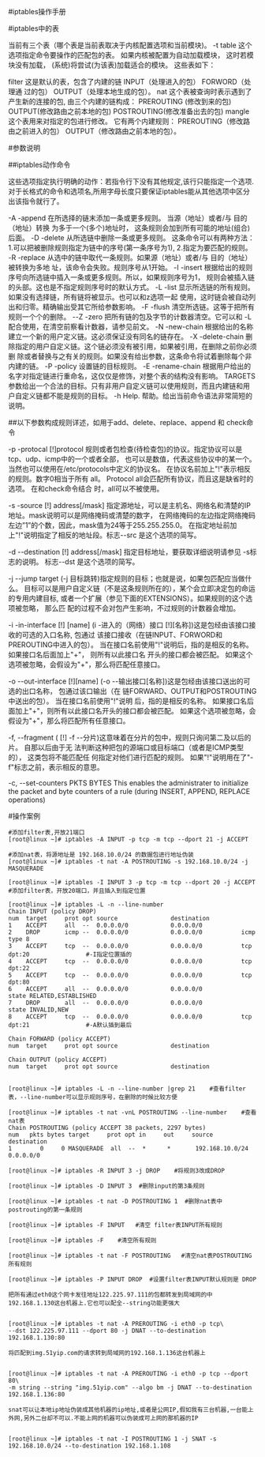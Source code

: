 #iptables操作手册

#iptables中的表

当前有三个表（哪个表是当前表取决于内核配置选项和当前模块)。
-t table
这个选项指定命令要操作的匹配包的表。
如果内核被配置为自动加载模块，
这时若模块没有加载，
(系统)将尝试(为该表)加载适合的模块。
这些表如下：

filter
	这是默认的表，包含了内建的链
	INPUT（处理进入的包）
	FORWORD（处理通 过的包）
	OUTPUT（处理本地生成的包）。
nat
	这个表被查询时表示遇到了产生新的连接的包,
	由三个内建的链构成：
	PREROUTING (修改到来的包)
	OUTPUT(修改路由之前本地的包)
	POSTROUTING(修改准备出去的包)
mangle
	这个表用来对指定的包进行修改。
	它有两个内建规则：
	PREROUTING（修改路由之前进入的包）
	OUTPUT（修改路由之前本地的包）。

#参数说明

##iptables动作命令

这些选项指定执行明确的动作：若指令行下没有其他规定,该行只能指定一个选项.
对于长格式的命令和选项名,所用字母长度只要保证iptables能从其他选项中区分出该指令就行了。

-A -append
	在所选择的链末添加一条或更多规则。
	当源（地址）或者/与 目的（地址）转换 为多于一个(多个)地址时，
	这条规则会加到所有可能的地址(组合)后面。
-D -delete
	从所选链中删除一条或更多规则。
	这条命令可以有两种方法：
		1.可以把被删除规则指定为链中的序号(第一条序号为1),
		2.指定为要匹配的规则。
-R -replace
从选中的链中取代一条规则。如果源（地址）或者/与 目的（地址）被转换为多地 址，该命令会失败。规则序号从1开始。
-I -insert
根据给出的规则序号向所选链中插入一条或更多规则。所以，如果规则序号为1， 规则会被插入链的头部。这也是不指定规则序号时的默认方式。
-L -list
显示所选链的所有规则。如果没有选择链，所有链将被显示。也可以和z选项一起 使用，这时链会被自动列出和归零。精确输出受其它所给参数影响。
-F -flush
清空所选链。这等于把所有规则一个个的删除。
--Z -zero
把所有链的包及字节的计数器清空。它可以和 -L配合使用，在清空前察看计数器，请参见前文。
-N -new-chain
根据给出的名称建立一个新的用户定义链。这必须保证没有同名的链存在。
-X -delete-chain
删除指定的用户自定义链。这个链必须没有被引用，如果被引用，在删除之前你必须删 除或者替换与之有关的规则。如果没有给出参数，这条命令将试着删除每个非 内建的链。
-P -policy
设置链的目标规则。
-E -rename-chain
根据用户给出的名字对指定链进行重命名，这仅仅是修饰，对整个表的结构没有影响。 TARGETS参数给出一个合法的目标。只有非用户自定义链可以使用规则，而且内建链和用 户自定义链都不能是规则的目标。
-h Help.
帮助。给出当前命令语法非常简短的说明。


##以下参数构成规则详述，如用于add、delete、replace、append 和 check命令

-p -protocal [!]protocol
	规则或者包检查(待检查包)的协议。指定协议可以是tcp、udp、icmp中的一个或者全部，
	也可以是数值，代表这些协议中的某一个。当然也可以使用在/etc/protocols中定义的协议名。
	在协议名前加上"!"表示相反的规则。数字0相当于所有 all。
	Protocol all会匹配所有协议，而且这是缺省时的选项。
	在和check命令结合 时，all可以不被使用。
	
-s -source [!] address[/mask]
	指定源地址，可以是主机名、网络名和清楚的IP地址。mask说明可以是网络掩码或清楚的数字，
	在网络掩码的左边指定网络掩码左边”1”的个数，因此，mask值为24等于255.255.255.0。
	在指定地址前加上"!"说明指定了相反的地址段。标志--src 是这个选项的简写。
	
-d --destination [!] address[/mask]
	指定目标地址，要获取详细说明请参见 -s标志的说明。
	标志--dst 是这个选项的简写。
	
-j --jump target
	(-j 目标跳转)指定规则的目标；也就是说，如果包匹配应当做什么。
	目标可以是用户自定义链（不是这条规则所在的），某个会立即决定包的命运的专用内建目标,
	或者一个扩展（参见下面的EXTENSIONS）。如果规则的这个选项被忽略，
	那么匹 配的过程不会对包产生影响，不过规则的计数器会增加。
	
-i -in-interface [!] [name]
	(i -进入的（网络）接口 [!][名称])这是包经由该接口接收的可选的入口名称,
	包通过 该接口接收（在链INPUT、FORWORD和PREROUTING中进入的包）。
	当在接口名前使用"!"说明后，指的是相反的名称。如果接口名后面加上"+"，
	则所有以此接口名 开头的接口都会被匹配。
	如果这个选项被忽略，会假设为"+"，那么将匹配任意接口。
	
-o --out-interface [!][name]
	(-o --输出接口[名称])这是包经由该接口送出的可选的出口名称，
	包通过该口输出（在 链FORWARD、OUTPUT和POSTROUTING中送出的包）。
	当在接口名前使用"!"说明 后，指的是相反的名称。
	如果接口名后面加上"+"，则所有以此接口名开头的接口都会被匹配。
	如果这个选项被忽略，会假设为"+"，那么将匹配所有任意接口。
	
-f, --fragment
	( [!] -f --分片)这意味着在分片的包中，规则只询问第二及以后的片。
	自那以后由于无 法判断这种把包的源端口或目标端口（或者是ICMP类型的），
	这类包将不能匹配任 何指定对他们进行匹配的规则。
	如果"!"说明用在了"-f"标志之前，表示相反的意思。 
	
-c, --set-counters 
	PKTS BYTES This enables the administrater to initialize the packet and byte 
	counters of a rule (during INSERT, APPEND, REPLACE operations)

#操作案例

```
#添加filter表,开放21端口  
[root@linux ~]# iptables -A INPUT -p tcp -m tcp --dport 21 -j ACCEPT  

#添加nat表，将源地址是 192.168.10.0/24 的数据包进行地址伪装
[root@linux ~]# iptables -t nat -A POSTROUTING -s 192.168.10.0/24 -j MASQUERADE     

[root@linux ~]# iptables -I INPUT 3 -p tcp -m tcp --dport 20 -j ACCEPT  #添加filter表，开放20端口，并且插入到指定位置

[root@linux ~]# iptables -L -n --line-number   
Chain INPUT (policy DROP)
num  target     prot opt source               destination
1    ACCEPT     all  --  0.0.0.0/0            0.0.0.0/0
2    DROP       icmp --  0.0.0.0/0            0.0.0.0/0           icmp type 8
3    ACCEPT     tcp  --  0.0.0.0/0            0.0.0.0/0           tcp dpt:20                #-I指定位置插的
4    ACCEPT     tcp  --  0.0.0.0/0            0.0.0.0/0           tcp dpt:22
5    ACCEPT     tcp  --  0.0.0.0/0            0.0.0.0/0           tcp dpt:80
6    ACCEPT     all  --  0.0.0.0/0            0.0.0.0/0           state RELATED,ESTABLISHED
7    DROP       all  --  0.0.0.0/0            0.0.0.0/0           state INVALID,NEW
8    ACCEPT     tcp  --  0.0.0.0/0            0.0.0.0/0           tcp dpt:21                #-A默认插到最后

Chain FORWARD (policy ACCEPT)
num  target     prot opt source               destination         

Chain OUTPUT (policy ACCEPT)
num  target     prot opt source               destination


[root@linux ~]# iptables -L -n --line-number |grep 21    #查看filter表，--line-number可以显示规则序号，在删除的时候比较方便

[root@linux ~]# iptables -t nat -vnL POSTROUTING --line-number    #查看nat表
Chain POSTROUTING (policy ACCEPT 38 packets, 2297 bytes)  
num   pkts bytes target     prot opt in     out     source               destination  
1        0     0 MASQUERADE  all  --  *      *       192.168.10.0/24      0.0.0.0/0  

[root@linux ~]# iptables -R INPUT 3 -j DROP    #将规则3改成DROP  

[root@linux ~]# iptables -D INPUT 3  #删除input的第3条规则

[root@linux ~]# iptables -t nat -D POSTROUTING 1  #删除nat表中postrouting的第一条规则

[root@linux ~]# iptables -F INPUT   #清空 filter表INPUT所有规则

[root@linux ~]# iptables -F    #清空所有规则

[root@linux ~]# iptables -t nat -F POSTROUTING   #清空nat表POSTROUTING所有规则

[root@linux ~]# iptables -P INPUT DROP  #设置filter表INPUT默认规则是 DROP  

把所有通过eth0这个网卡发往地址122.225.97.111的包都转发到局域网的中192.168.1.130这台机器上.它也可以配全--string功能更强大


[root@linux ~]# iptables -t nat -A PREROUTING -i eth0 -p tcp\
--dst 122.225.97.111 --dport 80 -j DNAT --to-destination 192.168.1.130:80

将匹配到img.51yip.com的请求转到局域网的192.168.1.136这台机器上


[root@linux ~]# iptables -t nat -A PREROUTING -i eth0 -p tcp --dport 80\
-m string --string "img.51yip.com" --algo bm -j DNAT --to-destination 192.168.1.136:80

snat可以让本地ip地址伪装成其他机器的ip地址,或者是公网IP,假如我有三台机器,一台能上外网,另外二台却不可以.不能上网的机器可以伪装成可上网的那机器的IP


[root@linux ~]# iptables -t nat -I POSTROUTING 1 -j SNAT -s 192.168.10.0/24 --to-destination 192.168.1.108

```